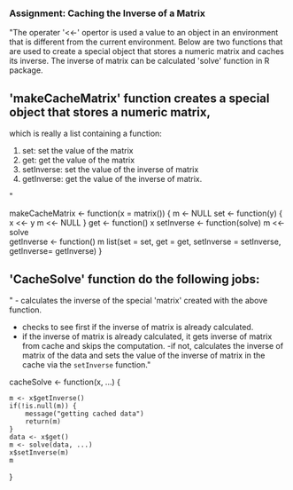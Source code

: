 ### Assignment: Caching the Inverse of a Matrix

"The operater '<<-' opertor is used  a value to an object in an environment
that is different from the current environment. Below are two functions 
that are used to create a special object that stores a numeric matrix and caches its inverse.
The inverse of matrix can be calculated 'solve' function in R package.

## 'makeCacheMatrix' function creates a special object that stores a numeric matrix,
which is really a list containing a function: 
1.  set: set the value of the matrix
2.  get: get the value of the matrix
3.  setInverse: set the value of the inverse of matrix 
4.  getInverse: get the value of the inverse of matrix. 
<!-- -->"

makeCacheMatrix <- function(x = matrix()) {
    m <- NULL
    set <- function(y) {
        x <<- y
        m <<- NULL
    }
    get <- function() x
    setInverse <- function(solve) m <<- solve   
    getInverse <- function() m
    list(set = set, get = get,
         setInverse = setInverse,
         getInverse= getInverse)
}

##  'CacheSolve' function do the following jobs:
" - calculates the inverse of the special 'matrix' created with the above function. 
  - checks to see first if the inverse of matrix is already calculated. 
  - if the inverse of matrix is already calculated, it gets inverse of matrix from 
    cache and skips the computation.
  -if not, calculates the inverse of matrix of the data and sets the value of the inverse of matrix in 
   the cache  via the `setInverse` function."

cacheSolve <- function(x, ...) {
    
    m <- x$getInverse()
    if(!is.null(m)) {
        message("getting cached data")
        return(m)
    }
    data <- x$get()
    m <- solve(data, ...)
    x$setInverse(m)
    m
}
